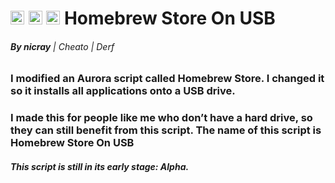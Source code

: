 # <img width="22" height="22" alt="HSUSBICO2" src="https://github.com/user-attachments/assets/51af0aa1-b898-464d-b3e3-18ac53e714f1" />      <img width="22" height="22" alt="YoutubeICO" src="https://github.com/user-attachments/assets/7130d04e-da1e-4822-855c-d62b01f07eda" />      <img width="22" height="22" alt="RedditICO" src="https://github.com/user-attachments/assets/012e2765-a838-4d2f-9f69-a887dda137ab" /> **Homebrew Store On USB**


###### **By *nicray*** | Cheato | Derf

### I modified an Aurora script called Homebrew Store. I changed it so it installs all applications onto a USB drive.
### I made this for people like me who don’t have a hard drive, so they can still benefit from this script. The name of this script is Homebrew Store On USB


##### This script is still in its early stage: Alpha.
